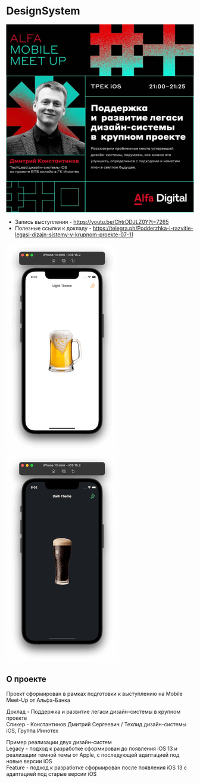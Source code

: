 # DesignSystem

<img src="/Screenshots/Promo.jpg" alt="Promo"/>

- Запись выступления - https://youtu.be/ChtrDDJLZ0Y?t=7265
- Полезные ссылки к докладу - https://telegra.ph/Podderzhka-i-razvitie-legasi-dizajn-sistemy-v-krupnom-proekte-07-11

<img src="/Screenshots/DS_light.png" alt="Light Theme"/> <img src="/Screenshots/DS_dark.png" alt="Dark Theme"/>

## О проекте

Проект сформирован в рамках подготовки к выступлению на Mobile Meet-Up от Альфа-Банка  

Доклад - Поддержка и развитие легаси дизайн-системы в крупном проекте  
Спикер - Константинов Дмитрий Сергеевич / Texлид дизайн-системы iOS, Группа Иннотех  

Пример реализации двух дизайн-систем  
Legacy - подход к разработке сформирован до появления iOS 13 и реализации темной темы от Apple, с последующей адаптацией под новые версии iOS  
Feature - подход к разработке сформирован после появления iOS 13 с адаптацией под старые версии iOS